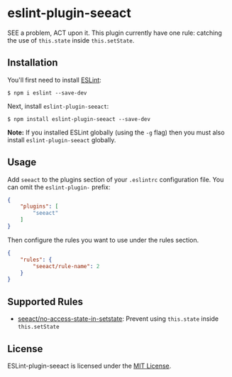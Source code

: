 # eslint-plugin-seeact

SEE a problem, ACT upon it. This plugin currently have one rule: catching the use of `this.state` inside `this.setState`.

## Installation

You'll first need to install [ESLint](http://eslint.org):

```
$ npm i eslint --save-dev
```

Next, install `eslint-plugin-seeact`:

```
$ npm install eslint-plugin-seeact --save-dev
```

**Note:** If you installed ESLint globally (using the `-g` flag) then you must also install `eslint-plugin-seeact` globally.

## Usage

Add `seeact` to the plugins section of your `.eslintrc` configuration file. You can omit the `eslint-plugin-` prefix:

```json
{
    "plugins": [
        "seeact"
    ]
}
```


Then configure the rules you want to use under the rules section.

```json
{
    "rules": {
        "seeact/rule-name": 2
    }
}
```

## Supported Rules

* [seeact/no-access-state-in-setstate](docs/rules/no-access-state-in-setstate.md): Prevent using `this.state` inside `this.setState`


## License

ESLint-plugin-seeact is licensed under the [MIT License](http://www.opensource.org/licenses/mit-license.php).
